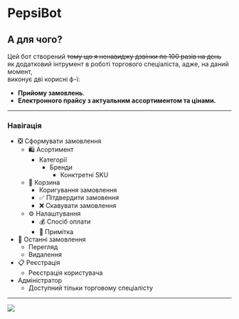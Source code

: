 # PepsiBot
## А для чого?
Цей бот створений ~~тому що я ненавиджу дзвінки по 100 разів на день~~  
як додатковий інтрумент в роботі торгового спеціаліста, адже, на даний момент,  
виконує дві корисні ф-ї:
- __Прийому замовлень__.
- __Електронного прайсу з актуальним ассортиментом та цінами.__
---
### Навігація
* ❎ Сформувати замовлення
    * 🛍️ Асортимент
        * Категорії
            * Бренди
                * Конктретні SKU
    * 🛒 Корзина
        * Коригування замовлення
        * ✅ Пітдвердити замовення
        * ❌ Скавувати замовлення
    * ⚙ Налаштування
        * 💰 Спосіб оплати
        * 📝 Примітка
* 📄 Останні замовлення
    * Перегляд
    * Видалення 
* 📋 Реєстрація
    * Реєстрація користувача 
* Адміністратор
    * Доступний тільки торговому спеціалісту

---
![](//C:/PepsiBoPepsiBott/Gif.gif)